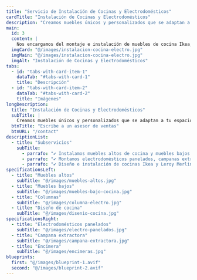 ```yaml
---
title: "Servicio de Instalación de Cocinas y Electrodomésticos"
cardTitle: "Instalación de Cocinas y Electrodomésticos"
description: "Creamos muebles únicos y personalizados que se adaptan a tu espacio y estilo"
main:
  id: 3
  content: |
    Nos encargamos del montaje e instalación de muebles de cocina Ikea, Leroy Merlin y otros fabricantes.
  imgCard: "@/images/instalacion-cocina-electro.jpg"
  imgMain: "@/images/instalacion-cocina-electro.jpg"
  imgAlt: "Instalación de Cocinas y Electrodomésticos"
tabs:
  - id: "tabs-with-card-item-1"
    dataTab: "#tabs-with-card-1"
    title: "Descripción"
  - id: "tabs-with-card-item-2"
    dataTab: "#tabs-with-card-2"
    title: "Imágenes"
longDescription:
  title: "Instalación de Cocinas y Electrodomésticos"
  subTitle: |
    Creamos muebles únicos y personalizados que se adaptan a tu espacio y estilo.
  btnTitle: "Escribe a un asesor de ventas"
  btnURL: "/contact"
descriptionList:
  - title: "Subservicios"
    subTitle:
      - parrafo: "✔ Instalamos muebles altos de cocina y muebles bajos de cocina, asegurando un ajuste perfecto."
      - parrafo: "✔ Montamos electrodomésticos panelados, campanas extractoras y encimeras." 
      - parrafo: "✔ Diseño e instalación de cocinas Ikea y Leroy Merlin." 
specificationsLeft:
  - title: "Muebles altos"
    subTitle: "@/images/muebles-altos.jpg"
  - title: "Muebles bajos"
    subTitle: "@/images/muebles-bajo-cocina.jpg"
  - title: "Columnas"
    subTitle: "@/images/columna-electro.jpg"
  - title: "Diseño de cocina"
    subTitle: "@/images/disenio-cocina.jpg"
specificationsRight:
  - title: "Electrodomésticos panelados"
    subTitle: "@/images/electro-panelados.jpg"
  - title: "Campana extractora"
    subTitle: "@/images/campana-extractora.jpg"
  - title: "Encimera"
    subTitle: "@/images/encimeras.jpg"
blueprints:
  first: "@/images/blueprint-1.avif"
  second: "@/images/blueprint-2.avif"   
---
```

